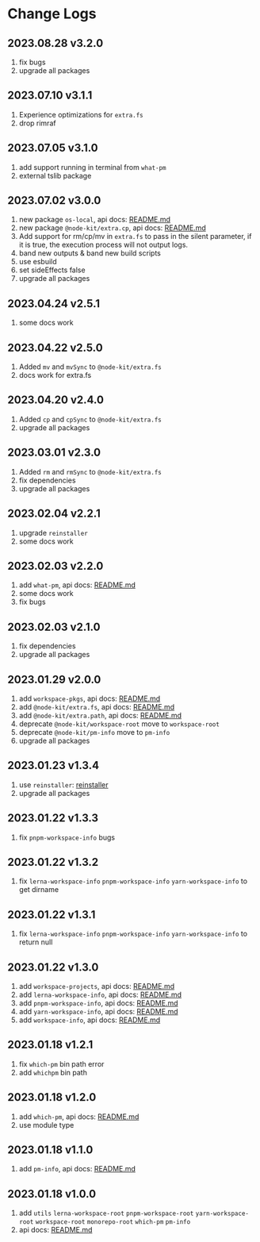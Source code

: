 # Change Logs

## 2023.08.28 v3.2.0

1. fix bugs
2. upgrade all packages

## 2023.07.10 v3.1.1

1. Experience optimizations for `extra.fs`
2. drop rimraf

## 2023.07.05 v3.1.0

1. add support running in terminal from `what-pm`
2. external tslib package

## 2023.07.02 v3.0.0

1. new package `os-local`, api docs: [README.md](https://github.com/saqqdy/node-kit/tree/master/packages/os-lang#readme)
2. new package `@node-kit/extra.cp`, api docs: [README.md](https://github.com/saqqdy/node-kit/tree/master/packages/extra/cp#readme)
3. Add support for rm/cp/mv in `extra.fs` to pass in the silent parameter, if it is true, the execution process will not output logs.
4. band new outputs & band new build scripts
5. use esbuild
6. set sideEffects false
7. upgrade all packages

## 2023.04.24 v2.5.1

1. some docs work

## 2023.04.22 v2.5.0

1. Added `mv` and `mvSync` to `@node-kit/extra.fs`
2. docs work for extra.fs

## 2023.04.20 v2.4.0

1. Added `cp` and `cpSync` to `@node-kit/extra.fs`
2. upgrade all packages

## 2023.03.01 v2.3.0

1. Added `rm` and `rmSync` to `@node-kit/extra.fs`
2. fix dependencies
3. upgrade all packages

## 2023.02.04 v2.2.1

1. upgrade `reinstaller`
2. some docs work

## 2023.02.03 v2.2.0

1. add `what-pm`, api docs: [README.md](https://github.com/saqqdy/node-kit/tree/master/packages/what-pm#readme)
2. some docs work
3. fix bugs

## 2023.02.03 v2.1.0

1. fix dependencies
2. upgrade all packages

## 2023.01.29 v2.0.0

1. add `workspace-pkgs`, api docs: [README.md](https://github.com/saqqdy/node-kit/tree/master/packages/workspace-pkgs#readme)
2. add `@node-kit/extra.fs`, api docs: [README.md](https://github.com/saqqdy/node-kit/tree/master/packages/extra/fs#readme)
3. add `@node-kit/extra.path`, api docs: [README.md](https://github.com/saqqdy/node-kit/tree/master/packages/extra/path#readme)
4. deprecate `@node-kit/workspace-root` move to `workspace-root`
5. deprecate `@node-kit/pm-info` move to `pm-info`
6. upgrade all packages

## 2023.01.23 v1.3.4

1. use `reinstaller`: [reinstaller](https://github.com/saqqdy/reinstaller)
2. upgrade all packages

## 2023.01.22 v1.3.3

1. fix `pnpm-workspace-info` bugs

## 2023.01.22 v1.3.2

1. fix `lerna-workspace-info` `pnpm-workspace-info` `yarn-workspace-info` to get dirname

## 2023.01.22 v1.3.1

1. fix `lerna-workspace-info` `pnpm-workspace-info` `yarn-workspace-info` to return null

## 2023.01.22 v1.3.0

1. add `workspace-projects`, api docs: [README.md](https://github.com/saqqdy/node-kit/tree/master/packages/workspace-projects#readme)
2. add `lerna-workspace-info`, api docs: [README.md](https://github.com/saqqdy/node-kit/tree/master/packages/lerna-workspace-info#readme)
3. add `pnpm-workspace-info`, api docs: [README.md](https://github.com/saqqdy/node-kit/tree/master/packages/pnpm-workspace-info#readme)
4. add `yarn-workspace-info`, api docs: [README.md](https://github.com/saqqdy/node-kit/tree/master/packages/yarn-workspace-info#readme)
5. add `workspace-info`, api docs: [README.md](https://github.com/saqqdy/node-kit/tree/master/packages/workspace-info#readme)

## 2023.01.18 v1.2.1

1. fix `which-pm` bin path error
2. add `whichpm` bin path

## 2023.01.18 v1.2.0

1. add `which-pm`, api docs: [README.md](https://github.com/saqqdy/node-kit/tree/master/packages/which-pm#readme)
2. use module type

## 2023.01.18 v1.1.0

1. add `pm-info`, api docs: [README.md](https://github.com/saqqdy/node-kit/tree/master/packages/pm-info#readme)

## 2023.01.18 v1.0.0

1. add `utils` `lerna-workspace-root` `pnpm-workspace-root` `yarn-workspace-root` `workspace-root` `monorepo-root` `which-pm` `pm-info`
2. api docs: [README.md](./README.md)
